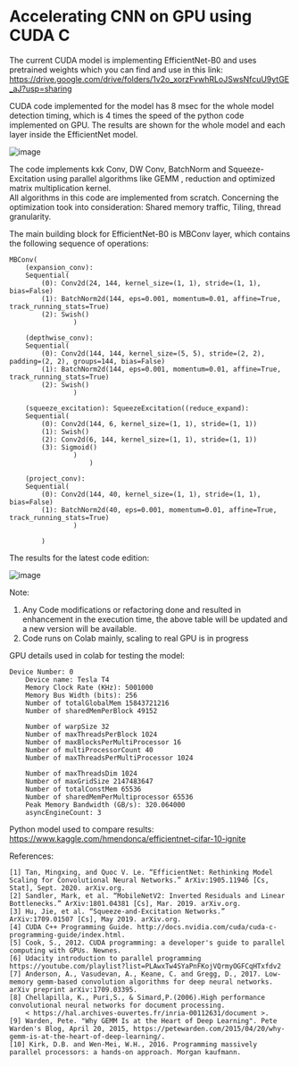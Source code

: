 # Accelerating CNN on GPU using CUDA C

The current CUDA model is implementing EfficientNet-B0 and uses pretrained weights which you can find and use in this link:
https://drive.google.com/drive/folders/1v2o_xorzFvwhRLoJSwsNfcuU9ytGE_aJ?usp=sharing

CUDA code implemented for the model has 8 msec for the whole model detection timing, which is 4 times the speed of the python code implemented on GPU. The results are shown for the whole model and each layer inside the EfficientNet model.


![image](https://user-images.githubusercontent.com/20490432/127180264-6928bbb2-de7b-477f-9cda-b5e273da9c81.png)


The code implements kxk Conv, DW Conv, BatchNorm and Squeeze-Excitation using parallel algorithms like GEMM , reduction and optimized matrix multiplication kernel.       
All algorithms in this code are implemented from scratch. Concerning the optimization took into consideration: Shared memory traffic, Tiling, thread granularity. 

The main building block for EfficientNet-B0 is MBConv layer, which contains the following sequence of operations:

	MBConv(
		(expansion_conv): 
		Sequential(
			(0): Conv2d(24, 144, kernel_size=(1, 1), stride=(1, 1), bias=False)
			(1): BatchNorm2d(144, eps=0.001, momentum=0.01, affine=True, track_running_stats=True)
			(2): Swish()
					)
					
		(depthwise_conv): 
		Sequential(
			(0): Conv2d(144, 144, kernel_size=(5, 5), stride=(2, 2), padding=(2, 2), groups=144, bias=False)
			(1): BatchNorm2d(144, eps=0.001, momentum=0.01, affine=True, track_running_stats=True)
			(2): Swish()
					)
     
		(squeeze_excitation): SqueezeExcitation((reduce_expand): 
		Sequential(
			(0): Conv2d(144, 6, kernel_size=(1, 1), stride=(1, 1))
			(1): Swish()
			(2): Conv2d(6, 144, kernel_size=(1, 1), stride=(1, 1))
			(3): Sigmoid()
					)
						)
						
		(project_conv): 
		Sequential(
			(0): Conv2d(144, 40, kernel_size=(1, 1), stride=(1, 1), bias=False)
			(1): BatchNorm2d(40, eps=0.001, momentum=0.01, affine=True, track_running_stats=True)
					)
					
			)
   
   
The results for the latest code edition: 

![image](https://drive.google.com/uc?export=view&id=1Nymz532z4F1H511pbAH4StuK_O5snHJd)

Note:      
1. Any Code modifications or refactoring done and resulted in enhancement in the execution time, the above table will be updated and a new version will be available.
2. Code runs on Colab mainly, scaling to real GPU is in progress

GPU details used in colab for testing the model:                               

    Device Number: 0   
        Device name: Tesla T4                      
        Memory Clock Rate (KHz): 5001000           
        Memory Bus Width (bits): 256               
        Number of totalGlobalMem 15843721216       
        Number of sharedMemPerBlock 49152          
                                                   
        Number of warpSize 32                      
        Number of maxThreadsPerBlock 1024          
        Number of maxBlocksPerMultiProcessor 16    
        Number of multiProcessorCount 40           
        Number of maxThreadsPerMultiProcessor 1024 
                          
        Number of maxThreadsDim 1024               
        Number of maxGridSize 2147483647           
        Number of totalConstMem 65536              
        Number of sharedMemPerMultiprocessor 65536 
        Peak Memory Bandwidth (GB/s): 320.064000   
        asyncEngineCount: 3                        
                                                                                                          
Python model used to compare results:                
https://www.kaggle.com/hmendonca/efficientnet-cifar-10-ignite

References:

	[1] Tan, Mingxing, and Quoc V. Le. “EfficientNet: Rethinking Model Scaling for Convolutional Neural Networks.” ArXiv:1905.11946 [Cs, Stat], Sept. 2020. arXiv.org.      
	[2] Sandler, Mark, et al. “MobileNetV2: Inverted Residuals and Linear Bottlenecks.” ArXiv:1801.04381 [Cs], Mar. 2019. arXiv.org.        
	[3] Hu, Jie, et al. “Squeeze-and-Excitation Networks.” ArXiv:1709.01507 [Cs], May 2019. arXiv.org.        
	[4] CUDA C++ Programming Guide. http://docs.nvidia.com/cuda/cuda-c-programming-guide/index.html.              
	[5] Cook, S., 2012. CUDA programming: a developer's guide to parallel computing with GPUs. Newnes.                       
	[6] Udacity introduction to parallel programming https://youtube.com/playlist?list=PLAwxTw4SYaPnFKojVQrmyOGFCqHTxfdv2                         
	[7] Anderson, A., Vasudevan, A., Keane, C. and Gregg, D., 2017. Low-memory gemm-based convolution algorithms for deep neural networks. arXiv preprint arXiv:1709.03395.        
	[8] Chellapilla, K., Puri,S., & Simard,P.(2006).High performance convolutional neural networks for document processing.
		< https://hal.archives-ouvertes.fr/inria-00112631/document >.                                            
	[9] Warden, Pete. "Why GEMM Is at the Heart of Deep Learning". Pete Warden's Blog, April 20, 2015, https://petewarden.com/2015/04/20/why-gemm-is-at-the-heart-of-deep-learning/.       
	[10] Kirk, D.B. and Wen-Mei, W.H., 2016. Programming massively parallel processors: a hands-on approach. Morgan kaufmann.             
 
